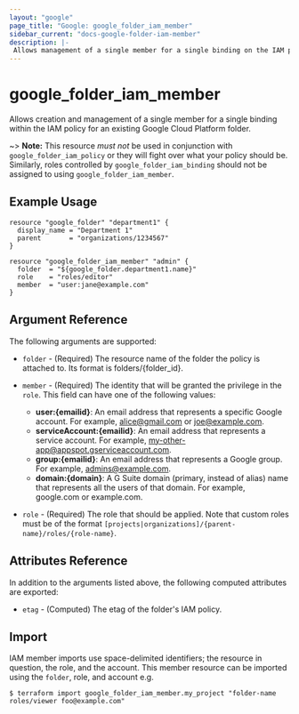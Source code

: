 ```yaml
---
layout: "google"
page_title: "Google: google_folder_iam_member"
sidebar_current: "docs-google-folder-iam-member"
description: |-
 Allows management of a single member for a single binding on the IAM policy for a Google Cloud Platform folder.
---
```


# google\_folder\_iam\_member

Allows creation and management of a single member for a single binding within
the IAM policy for an existing Google Cloud Platform folder.

~> **Note:** This resource _must not_ be used in conjunction with
   `google_folder_iam_policy` or they will fight over what your policy
   should be. Similarly, roles controlled by `google_folder_iam_binding`
   should not be assigned to using `google_folder_iam_member`.

## Example Usage

```hcl
resource "google_folder" "department1" {
  display_name = "Department 1"
  parent       = "organizations/1234567"
}

resource "google_folder_iam_member" "admin" {
  folder  = "${google_folder.department1.name}"
  role    = "roles/editor"
  member  = "user:jane@example.com"
}
```

## Argument Reference

The following arguments are supported:

* `folder` - (Required) The resource name of the folder the policy is attached to. Its format is folders/{folder_id}.

* `member` - (Required) The identity that will be granted the privilege in the `role`.
  This field can have one of the following values:
  * **user:{emailid}**: An email address that represents a specific Google account. For example, alice@gmail.com or joe@example.com.
  * **serviceAccount:{emailid}**: An email address that represents a service account. For example, my-other-app@appspot.gserviceaccount.com.
  * **group:{emailid}**: An email address that represents a Google group. For example, admins@example.com.
  * **domain:{domain}**: A G Suite domain (primary, instead of alias) name that represents all the users of that domain. For example, google.com or example.com.

* `role` - (Required) The role that should be applied. Note that custom roles must be of the format
    `[projects|organizations]/{parent-name}/roles/{role-name}`.

## Attributes Reference

In addition to the arguments listed above, the following computed attributes are
exported:

* `etag` - (Computed) The etag of the folder's IAM policy.

## Import

IAM member imports use space-delimited identifiers; the resource in question, the role, and the account.  This member resource can be imported using the `folder`, role, and account e.g.

```
$ terraform import google_folder_iam_member.my_project "folder-name roles/viewer foo@example.com"
```
